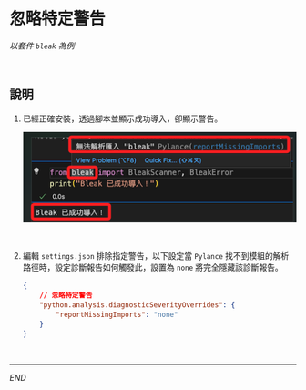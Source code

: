 # 忽略特定警告

_以套件 `bleak` 為例_

<br>

## 說明

1. 已經正確安裝，透過腳本並顯示成功導入，卻顯示警告。

    ![](images/img_15.png)

<br>

2. 編輯 `settings.json` 排除指定警告，以下設定當 `Pylance` 找不到模組的解析路徑時，設定診斷報告如何觸發此，設置為 `none` 將完全隱藏該診斷報告。

    ```json
    {
        // 忽略特定警告
        "python.analysis.diagnosticSeverityOverrides": {
            "reportMissingImports": "none"
        }
    }
    ```

<br>

___

_END_